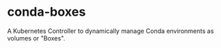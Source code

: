 # conda-boxes
A Kubernetes Controller to dynamically manage Conda environments as volumes or "Boxes".


